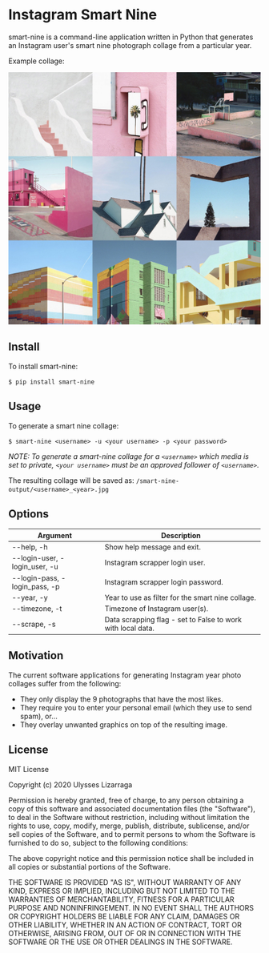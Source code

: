 # Instagram Smart Nine
smart-nine is a command-line application written in Python that generates an Instagram user's smart nine photograph collage from a particular year.

Example collage:

![bodegadude](.attachments/bodegadude_2019.jpg)

## Install

To install smart-nine:

```
$ pip install smart-nine
```

## Usage

To generate a smart nine collage:

```
$ smart-nine <username> -u <your username> -p <your password>
```

*NOTE: To generate a smart-nine collage for a `<username>` which media is set to private, `<your username>` must be an approved follower of `<username>`.*

The resulting collage will be saved as: `/smart-nine-output/<username>_<year>.jpg`

## Options
|Argument| Description|
|--|--|
|--help, -h| Show help message and exit.|
|--login-user, -login_user, -u| Instagram scrapper login user.|
|--login-pass, -login_pass, -p| Instagram scrapper login password.|
|--year, -y| Year to use as filter for the smart nine collage.|
|--timezone, -t| Timezone of Instagram user(s).|
|--scrape, -s| Data scrapping flag - set to False to work with local data.|

## Motivation
The current software applications for generating Instagram year photo collages suffer from the following:

- They only display the 9 photographs that have the most likes.
- They require you to enter your personal email (which they use to send spam), or...
- They overlay unwanted graphics on top of the resulting image.

## License

MIT License

Copyright (c) 2020 Ulysses Lizarraga

Permission is hereby granted, free of charge, to any person obtaining a copy
of this software and associated documentation files (the "Software"), to deal
in the Software without restriction, including without limitation the rights
to use, copy, modify, merge, publish, distribute, sublicense, and/or sell
copies of the Software, and to permit persons to whom the Software is
furnished to do so, subject to the following conditions:

The above copyright notice and this permission notice shall be included in all
copies or substantial portions of the Software.

THE SOFTWARE IS PROVIDED "AS IS", WITHOUT WARRANTY OF ANY KIND, EXPRESS OR
IMPLIED, INCLUDING BUT NOT LIMITED TO THE WARRANTIES OF MERCHANTABILITY,
FITNESS FOR A PARTICULAR PURPOSE AND NONINFRINGEMENT. IN NO EVENT SHALL THE
AUTHORS OR COPYRIGHT HOLDERS BE LIABLE FOR ANY CLAIM, DAMAGES OR OTHER
LIABILITY, WHETHER IN AN ACTION OF CONTRACT, TORT OR OTHERWISE, ARISING FROM,
OUT OF OR IN CONNECTION WITH THE SOFTWARE OR THE USE OR OTHER DEALINGS IN THE
SOFTWARE.
